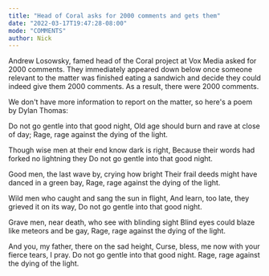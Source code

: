 ```yaml
---
title: "Head of Coral asks for 2000 comments and gets them"
date: "2022-03-17T19:47:28-08:00"
mode: "COMMENTS"
author: Nick
---
```


Andrew Losowsky, famed head of the Coral project at Vox Media asked for 2000 comments. They immediately appeared down below once someone relevant to the matter was finished eating a sandwich and decide they could indeed give them 2000 comments. As a result, there were 2000 comments.

We don't have more information to report on the matter, so here's a poem by Dylan Thomas:

Do not go gentle into that good night,
Old age should burn and rave at close of day;
Rage, rage against the dying of the light.

Though wise men at their end know dark is right,
Because their words had forked no lightning they
Do not go gentle into that good night.

Good men, the last wave by, crying how bright
Their frail deeds might have danced in a green bay,
Rage, rage against the dying of the light.

Wild men who caught and sang the sun in flight,
And learn, too late, they grieved it on its way,
Do not go gentle into that good night.

Grave men, near death, who see with blinding sight
Blind eyes could blaze like meteors and be gay,
Rage, rage against the dying of the light.

And you, my father, there on the sad height,
Curse, bless, me now with your fierce tears, I pray.
Do not go gentle into that good night.
Rage, rage against the dying of the light.
